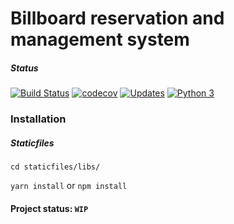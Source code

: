 # Billboard reservation and management system

##### Status
[![Build Status](https://travis-ci.org/upy/billboard.svg?branch=master)](https://travis-ci.org/upy/billboard) [![codecov](https://codecov.io/gh/upy/billboard/branch/master/graph/badge.svg)](https://codecov.io/gh/upy/billboard) [![Updates](https://pyup.io/repos/github/upy/billboard/shield.svg)](https://pyup.io/repos/github/upy/billboard/) [![Python 3](https://pyup.io/repos/github/upy/billboard/python-3-shield.svg)](https://pyup.io/repos/github/upy/billboard/)

### Installation

##### Staticfiles
``cd staticfiles/libs/``

``yarn install`` or ``npm install``

#### Project status: `WIP` 
